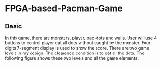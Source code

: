 # FPGA-based-Pacman-Game

## Basic
In this game, there are monsters, player, pac-dots and walls. User will use 4 buttons to control player eat all dots without caught by the monster. Four digits 7-segment display is used to show the score. There are two game levels in my design. The clearance condition is to eat all the dots. The following figure shows these two levels and all the game elements.
